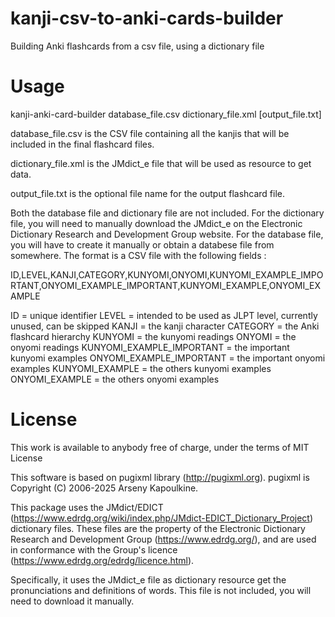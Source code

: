 # kanji-csv-to-anki-cards-builder
Building Anki flashcards from a csv file, using a dictionary file

# Usage

kanji-anki-card-builder database_file.csv dictionary_file.xml [output_file.txt]

database_file.csv is the CSV file containing all the kanjis that will be included in the final flashcard files.

dictionary_file.xml is the JMdict_e file that will be used as resource to get data.

output_file.txt is the optional file name for the output flashcard file.

Both the database file and dictionary file are not included.
For the dictionary file, you will need to manually download the JMdict_e on the Electronic Dictionary Research and Development Group website.
For the database file, you will have to create it manually or obtain a databese file from somewhere.
The format is a CSV file with the following fields :

ID,LEVEL,KANJI,CATEGORY,KUNYOMI,ONYOMI,KUNYOMI_EXAMPLE_IMPORTANT,ONYOMI_EXAMPLE_IMPORTANT,KUNYOMI_EXAMPLE,ONYOMI_EXAMPLE

ID = unique identifier
LEVEL = intended to be used as JLPT level, currently unused, can be skipped
KANJI = the kanji character
CATEGORY = the Anki flashcard hierarchy
KUNYOMI = the kunyomi readings
ONYOMI = the onyomi readings
KUNYOMI_EXAMPLE_IMPORTANT = the important kunyomi examples
ONYOMI_EXAMPLE_IMPORTANT = the important onyomi examples
KUNYOMI_EXAMPLE = the others kunyomi examples
ONYOMI_EXAMPLE = the others onyomi examples

# License

This work is available to anybody free of charge, under the terms of MIT License

This software is based on pugixml library (http://pugixml.org). pugixml is Copyright (C) 2006-2025 Arseny Kapoulkine.

This package uses the JMdict/EDICT (https://www.edrdg.org/wiki/index.php/JMdict-EDICT_Dictionary_Project) dictionary files. These files are the property of the Electronic Dictionary Research and Development Group (https://www.edrdg.org/), and are used in conformance with the Group's licence (https://www.edrdg.org/edrdg/licence.html).

Specifically, it uses the JMdict_e file as dictionary resource get the pronunciations and definitions of words. This file is not included, you will need to download it manually.
